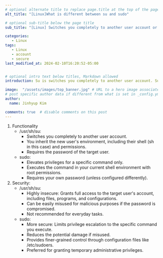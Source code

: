 ```yaml
---
# optional alternate title to replace page.title at the top of the page
alt_title: "[Linux]What is different between su and sudo"

# optional sub-title below the page title
sub_title: "[Linux] Switches you completely to another user account or Elevates privileges for a specific command only."

categories:
   - Linux
tags:
   - Linux
   - account
   - secure
last_modified_at: 2024-02-10T16:20:52-05:00


# optional intro text below titles, Markdown allowed
introduction: Su is switches you completely to another user account. Sudo is elevates privileges for a specific command only.

image:  "/assets/images/top_banner.jpg" # URL to a hero image associated with the post (e.g., /assets/page-pic.jpg)
# post specific author data if different from what is set in _config.yml 
author:
  name: Jinhyup Kim 

comments: true  # disable comments on this post
---
```



1. Functionality
    - /usr/sh/su:
        - Switches you completely to another user account.
        - You inherit the new user's environment, including their shell (sh in this case) and permissions.
        - Requires the password of the target user.
    - sudo:
        - Elevates privileges for a specific command only.
        - Executes the command in your current shell environment with root permissions.
        - Requires your own password (unless configured differently).
2. Security:
    - /usr/sh/su:
        - Highly insecure: Grants full access to the target user's account, including files, programs, and configurations.
        - Can be easily misused for malicious purposes if the password is compromised.
        - Not recommended for everyday tasks.
    - sudo:
        - More secure: Limits privilege escalation to the specific command you execute.
        - Reduces the potential damage if misused.
        - Provides finer-grained control through configuration files like /etc/sudoers.
        - Preferred for granting temporary administrative privileges.
